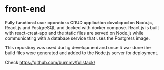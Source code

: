 # front-end

Fully functional user operations CRUD application developed on Node.js, React.js and PostgreSQL and docked with docker compose. React.js is built with react-creat-app and the static files are served on Node.js while communicating with a database service that uses the Postgress image.

This repository was used during development and once it was done the build files were generated and added to the Node.js server for deployment.

Check https://github.com/bunnmv/fullstack/

